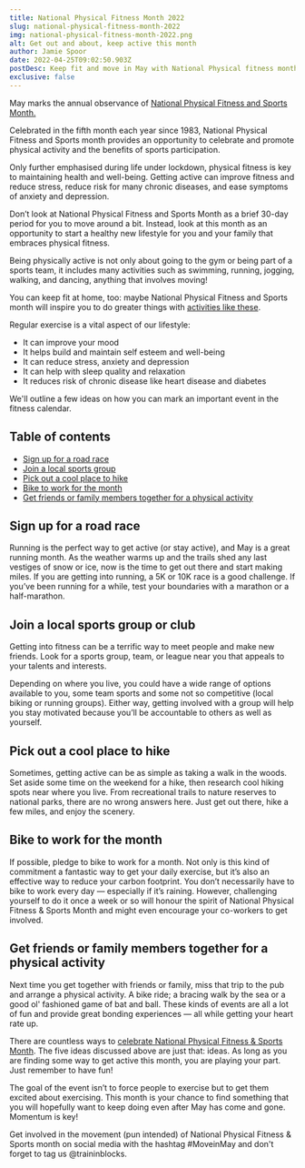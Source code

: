```yaml
---
title: National Physical Fitness Month 2022
slug: national-physical-fitness-month-2022
img: national-physical-fitness-month-2022.png
alt: Get out and about, keep active this month
author: Jamie Spoor
date: 2022-04-25T09:02:50.903Z
postDesc: Keep fit and move in May with National Physical fitness month
exclusive: false
---
```

May marks the annual observance of [National Physical Fitness and Sports Month.](https://health.gov/news/202105/move-may-and-celebrate-national-physical-fitness-sports-month)

Celebrated in the fifth month each year since 1983, National Physical Fitness and Sports month provides an opportunity to celebrate and promote physical activity and the benefits of sports participation.

Only further emphasised during life under lockdown, physical fitness is key to maintaining health and well-being. Getting active can improve fitness and reduce stress, reduce risk for many chronic diseases, and ease symptoms of anxiety and depression.

Don’t look at National Physical Fitness and Sports Month as a brief 30-day period for you to move around a bit. Instead, look at this month as an opportunity to start a healthy new lifestyle for you and your family that embraces physical fitness.

Being physically active is not only about going to the gym or being part of a sports team, it includes many activities such as swimming, running, jogging, walking, and dancing, anything that involves moving!

You can keep fit at home, too: maybe National Physical Fitness and Sports month will inspire you to do greater things with [activities like these](https://traininblocks.com/blog/six-ideas-for-your-fitness-challenge/).

Regular exercise is a vital aspect of our lifestyle:

* It can improve your mood
* It helps build and maintain self esteem and well-being
* It can reduce stress, anxiety and depression
* It can help with sleep quality and relaxation
* It reduces risk of chronic disease like heart disease and diabetes

We'll outline a few ideas on how you can mark an important event in the fitness calendar.

## Table of contents

* [Sign up for a road race](sign-up-for-a-road-race)
* [Join a local sports group](join-a-local-sports-group-or-club)
* [Pick out a cool place to hike](pick-out-a-cool-place-to-hike)
* [Bike to work for the month](bike-to-work-for-the-month)
* [Get friends or family members together for a physical activity](get-friends-or-family-members-together-for-a-physical-activity)

## Sign up for a road race

Running is the perfect way to get active (or stay active), and May is a great running month. As the weather warms up and the trails shed any last vestiges of snow or ice, now is the time to get out there and start making miles. If you are getting into running, a 5K or 10K race is a good challenge. If you’ve been running for a while, test your boundaries with a marathon or a half-marathon.

## Join a local sports group or club

Getting into fitness can be a terrific way to meet people and make new friends. Look for a sports group, team, or league near you that appeals to your talents and interests.

Depending on where you live, you could have a wide range of options available to you, some team sports and some not so competitive (local biking or running groups). Either way, getting involved with a group will help you stay motivated because you’ll be accountable to others as well as yourself.

## Pick out a cool place to hike

Sometimes, getting active can be as simple as taking a walk in the woods. Set aside some time on the weekend for a hike, then research cool hiking spots near where you live. From recreational trails to nature reserves to national parks, there are no wrong answers here. Just get out there, hike a few miles, and enjoy the scenery.

## Bike to work for the month

If possible, pledge to bike to work for a month. Not only is this kind of commitment a fantastic way to get your daily exercise, but it’s also an effective way to reduce your carbon footprint. You don’t necessarily have to bike to work every day — especially if it’s raining. However, challenging yourself to do it once a week or so will honour the spirit of National Physical Fitness & Sports Month and might even encourage your co-workers to get involved.

## Get friends or family members together for a physical activity

Next time you get together with friends or family, miss that trip to the pub and arrange a physical activity. A bike ride; a bracing walk by the sea or a good ol' fashioned game of bat and ball.  These kinds of events are all a lot of fun and provide great bonding experiences — all while getting your heart rate up.

There are countless ways to [celebrate National Physical Fitness & Sports Month](https://health.gov/news/202004/celebrate-national-physical-fitness-sports-month). The five ideas discussed above are just that: ideas. As long as you are finding some way to get active this month, you are playing your part. Just remember to have fun!

The goal of the event isn’t to force people to exercise but to get them excited about exercising. This month is your chance to find something that you will hopefully want to keep doing even after May has come and gone. Momentum is key!

Get involved in the movement (pun intended) of National Physical Fitness & Sports month on social media with the hashtag #MoveinMay and don't forget to tag us @traininblocks.